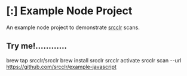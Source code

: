# [:] Example Node Project

An example node project to demonstrate [srcclr](https://www.srcclr.com) scans.

## Try me!............


brew tap srcclr/srcclr
brew install srcclr
srcclr activate
srcclr scan --url https://github.com/srcclr/example-javascript

